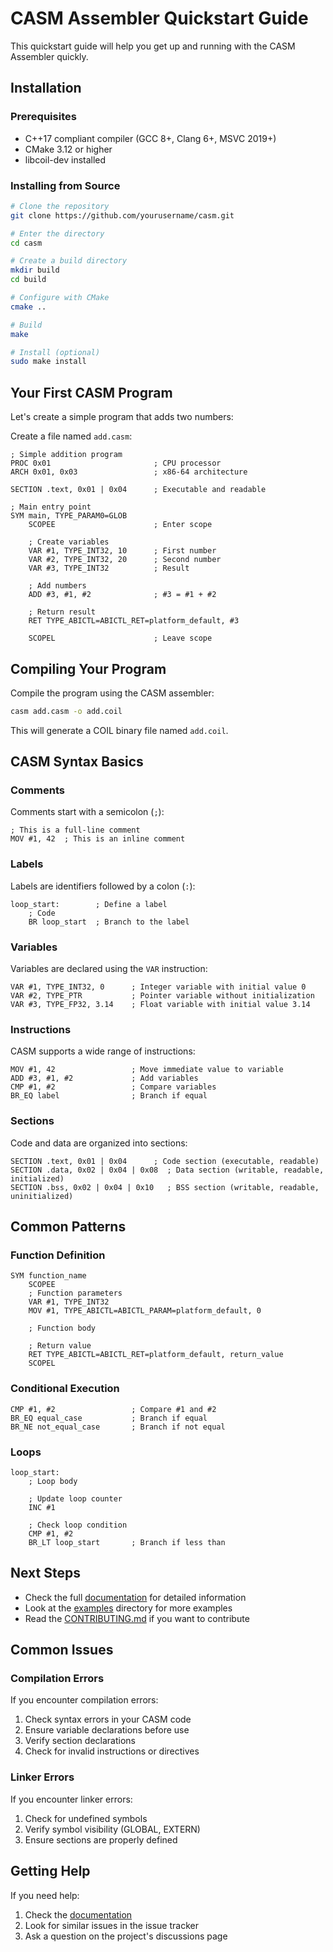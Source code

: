 # CASM Assembler Quickstart Guide

This quickstart guide will help you get up and running with the CASM Assembler quickly.

## Installation

### Prerequisites

- C++17 compliant compiler (GCC 8+, Clang 6+, MSVC 2019+)
- CMake 3.12 or higher
- libcoil-dev installed

### Installing from Source

```bash
# Clone the repository
git clone https://github.com/yourusername/casm.git

# Enter the directory
cd casm

# Create a build directory
mkdir build
cd build

# Configure with CMake
cmake ..

# Build
make

# Install (optional)
sudo make install
```

## Your First CASM Program

Let's create a simple program that adds two numbers:

Create a file named `add.casm`:

```
; Simple addition program
PROC 0x01                       ; CPU processor
ARCH 0x01, 0x03                 ; x86-64 architecture

SECTION .text, 0x01 | 0x04      ; Executable and readable

; Main entry point
SYM main, TYPE_PARAM0=GLOB
    SCOPEE                      ; Enter scope
    
    ; Create variables
    VAR #1, TYPE_INT32, 10      ; First number
    VAR #2, TYPE_INT32, 20      ; Second number
    VAR #3, TYPE_INT32          ; Result
    
    ; Add numbers
    ADD #3, #1, #2              ; #3 = #1 + #2
    
    ; Return result
    RET TYPE_ABICTL=ABICTL_RET=platform_default, #3
    
    SCOPEL                      ; Leave scope
```

## Compiling Your Program

Compile the program using the CASM assembler:

```bash
casm add.casm -o add.coil
```

This will generate a COIL binary file named `add.coil`.

## CASM Syntax Basics

### Comments

Comments start with a semicolon (`;`):

```
; This is a full-line comment
MOV #1, 42  ; This is an inline comment
```

### Labels

Labels are identifiers followed by a colon (`:`):

```
loop_start:        ; Define a label
    ; Code
    BR loop_start  ; Branch to the label
```

### Variables

Variables are declared using the `VAR` instruction:

```
VAR #1, TYPE_INT32, 0      ; Integer variable with initial value 0
VAR #2, TYPE_PTR           ; Pointer variable without initialization
VAR #3, TYPE_FP32, 3.14    ; Float variable with initial value 3.14
```

### Instructions

CASM supports a wide range of instructions:

```
MOV #1, 42                 ; Move immediate value to variable
ADD #3, #1, #2             ; Add variables
CMP #1, #2                 ; Compare variables
BR_EQ label                ; Branch if equal
```

### Sections

Code and data are organized into sections:

```
SECTION .text, 0x01 | 0x04      ; Code section (executable, readable)
SECTION .data, 0x02 | 0x04 | 0x08  ; Data section (writable, readable, initialized)
SECTION .bss, 0x02 | 0x04 | 0x10   ; BSS section (writable, readable, uninitialized)
```

## Common Patterns

### Function Definition

```
SYM function_name
    SCOPEE
    ; Function parameters
    VAR #1, TYPE_INT32
    MOV #1, TYPE_ABICTL=ABICTL_PARAM=platform_default, 0
    
    ; Function body
    
    ; Return value
    RET TYPE_ABICTL=ABICTL_RET=platform_default, return_value
    SCOPEL
```

### Conditional Execution

```
CMP #1, #2                 ; Compare #1 and #2
BR_EQ equal_case           ; Branch if equal
BR_NE not_equal_case       ; Branch if not equal
```

### Loops

```
loop_start:
    ; Loop body
    
    ; Update loop counter
    INC #1
    
    ; Check loop condition
    CMP #1, #2
    BR_LT loop_start       ; Branch if less than
```

## Next Steps

- Check the full [documentation](README.md) for detailed information
- Look at the [examples](../examples/) directory for more examples
- Read the [CONTRIBUTING.md](../CONTRIBUTING.md) if you want to contribute

## Common Issues

### Compilation Errors

If you encounter compilation errors:

1. Check syntax errors in your CASM code
2. Ensure variable declarations before use
3. Verify section declarations
4. Check for invalid instructions or directives

### Linker Errors

If you encounter linker errors:

1. Check for undefined symbols
2. Verify symbol visibility (GLOBAL, EXTERN)
3. Ensure sections are properly defined

## Getting Help

If you need help:

1. Check the [documentation](README.md)
2. Look for similar issues in the issue tracker
3. Ask a question on the project's discussions page